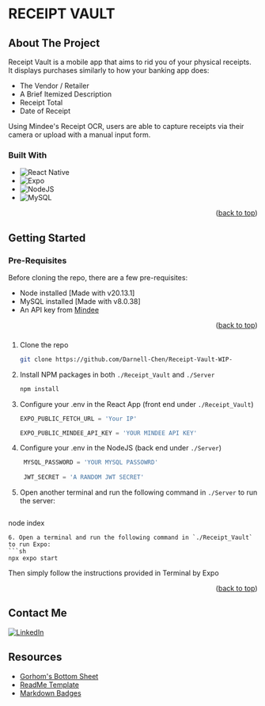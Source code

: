 # RECEIPT VAULT

## About The Project

Receipt Vault is a mobile app that aims to rid you of your physical receipts.
It displays purchases similarly to how your banking app does:

- The Vendor / Retailer
- A Brief Itemized Description
- Receipt Total
- Date of Receipt

Using Mindee's Receipt OCR, users are able to capture receipts via their camera or upload with a manual input form.


### Built With

* ![React Native](https://img.shields.io/badge/react_native-%2320232a.svg?style=for-the-badge&logo=react&logoColor=%2361DAFB)
* ![Expo](https://img.shields.io/badge/expo-1C1E24?style=for-the-badge&logo=expo&logoColor=#D04A37)
* ![NodeJS](https://img.shields.io/badge/node.js-6DA55F?style=for-the-badge&logo=node.js&logoColor=white)
* ![MySQL](https://img.shields.io/badge/mysql-4479A1.svg?style=for-the-badge&logo=mysql&logoColor=white)

<p align="right">(<a href="#readme-top">back to top</a>)</p>



<!-- GETTING STARTED -->
## Getting Started

### Pre-Requisites
Before cloning the repo, there are a few pre-requisites:
- Node installed [Made with v20.13.1]
- MySQL installed [Made with v8.0.38]
- An API key from [Mindee](https://www.mindee.com/)

<p align="right">(<a href="#readme-top">back to top</a>)</p>

### 
1. Clone the repo
   ```sh
   git clone https://github.com/Darnell-Chen/Receipt-Vault-WIP-
   ```
2. Install NPM packages in both `./Receipt_Vault` and `./Server`
   ```sh
   npm install
   ```
3. Configure your .env in the React App (front end under `./Receipt_Vault`)
   ```js
   EXPO_PUBLIC_FETCH_URL = 'Your IP'

   EXPO_PUBLIC_MINDEE_API_KEY = 'YOUR MINDEE API KEY'
   ```
4. Configure your .env in the NodeJS (back end under `./Server`)
   ```js
    MYSQL_PASSWORD = 'YOUR MYSQL PASSOWRD'
    
    JWT_SECRET = 'A RANDOM JWT SECRET'
   ```
5. Open another terminal and run the following command in `./Server` to run the server:
   ```sh
  node index
   ```
6. Open a terminal and run the following command in `./Receipt_Vault` to run Expo:
   ```sh
  npx expo start
   ```

Then simply follow the instructions provided in Terminal by Expo

<p align="right">(<a href="#readme-top">back to top</a>)</p>

## Contact Me
[![LinkedIn](https://img.shields.io/badge/linkedin-%230077B5.svg?style=for-the-badge&logo=linkedin&logoColor=white)](https://www.linkedin.com/in/darnell-chen/)

## Resources

* [Gorhom's Bottom Sheet](https://github.com/gorhom/react-native-bottom-sheet)
* [ReadMe Template](https://github.com/othneildrew/Best-README-Template/blob/main/README.md)
* [Markdown Badges](https://github.com/Ileriayo/markdown-badges)
